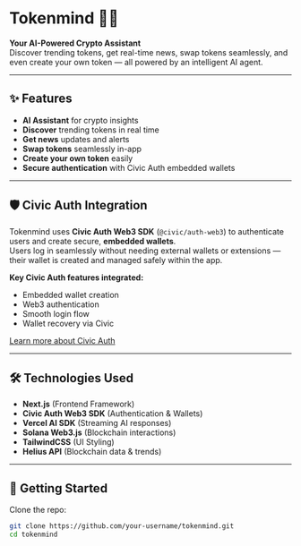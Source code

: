# Tokenmind 🧠💎
**Your AI-Powered Crypto Assistant**  
Discover trending tokens, get real-time news, swap tokens seamlessly, and even create your own token — all powered by an intelligent AI agent.

---

## ✨ Features

- **AI Assistant** for crypto insights
- **Discover** trending tokens in real time
- **Get news** updates and alerts
- **Swap tokens** seamlessly in-app
- **Create your own token** easily
- **Secure authentication** with Civic Auth embedded wallets

---

## 🛡️ Civic Auth Integration

Tokenmind uses **Civic Auth Web3 SDK** (`@civic/auth-web3`) to authenticate users and create secure, **embedded wallets**.  
Users log in seamlessly without needing external wallets or extensions — their wallet is created and managed safely within the app.

**Key Civic Auth features integrated:**
- Embedded wallet creation
- Web3 authentication
- Smooth login flow
- Wallet recovery via Civic

[Learn more about Civic Auth](https://www.civic.com/auth/)

---

## 🛠️ Technologies Used

- **Next.js** (Frontend Framework)
- **Civic Auth Web3 SDK** (Authentication & Wallets)
- **Vercel AI SDK** (Streaming AI responses)
- **Solana Web3.js** (Blockchain interactions)
- **TailwindCSS** (UI Styling)
- **Helius API** (Blockchain data & trends)

---

## 🚀 Getting Started

Clone the repo:

```bash
git clone https://github.com/your-username/tokenmind.git
cd tokenmind

